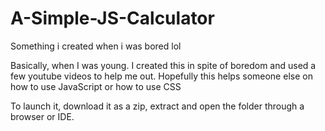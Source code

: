 # A-Simple-JS-Calculator
Something i created when i was bored lol

Basically, when I was young. I created this in spite of boredom and used a few youtube videos to help me out.
Hopefully this helps someone else on how to use JavaScript or how to use CSS

To launch it, download it as a zip, extract and open the folder through a browser or IDE.
